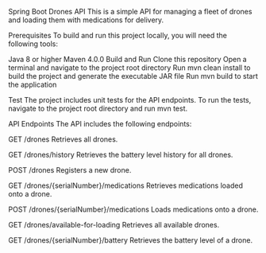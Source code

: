 Spring Boot Drones API
This is a simple API for managing a fleet of drones and loading them with medications for delivery.

Prerequisites
To build and run this project locally, you will need the following tools:

Java 8 or higher
Maven 4.0.0
Build and Run
Clone this repository
Open a terminal and navigate to the project root directory
Run mvn clean install to build the project and generate the executable JAR file
Run mvn build to start the application

Test
The project includes unit tests for the API endpoints. To run the tests, navigate to the project root directory and run mvn test.

API Endpoints
The API includes the following endpoints:

GET /drones
Retrieves all drones.

GET /drones/history
Retrieves the battery level history for all drones.

POST /drones
Registers a new drone.

GET /drones/{serialNumber}/medications
Retrieves medications loaded onto a drone.

POST /drones/{serialNumber}/medications
Loads medications onto a drone.

GET /drones/available-for-loading
Retrieves all available drones.

GET /drones/{serialNumber}/battery
Retrieves the battery level of a drone.
